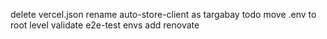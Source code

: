 delete vercel.json
rename auto-store-client as targabay
todo move .env to root level
validate e2e-test envs
add renovate
